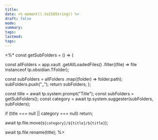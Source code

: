 ```yaml
---
title: 
date: <% moment().toISOString() %>
draft: false
mode: 
summary: 
tags: 
lastmod: 
tags:
---
```

<%*
const getSubFolders = () => {

const allFolders = app.vault
.getAllLoadedFiles()
.filter((file) => file instanceof tp.obsidian.TFolder);

const subFolders = allFolders
.map((folder) => folder.path);
    subFolders.push("_");
    return subFolders;
};

const title = await tp.system.prompt("Title");
const subFolders = getSubFolders();
const category = await tp.system.suggester(subFolders, subFolders);

if (title === null || category === null) return;

await tp.file.move(`${category}/${title}/${title}`);

await tp.file.rename(title);
%>